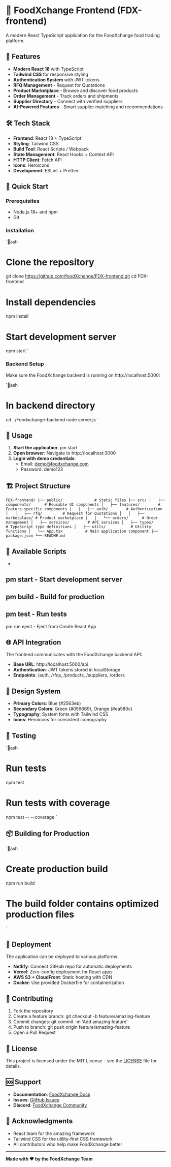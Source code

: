 # 🚀 FoodXchange Frontend (FDX-frontend)

A modern React TypeScript application for the FoodXchange food trading platform.

## 🌟 Features

- **Modern React 18** with TypeScript
- **Tailwind CSS** for responsive styling
- **Authentication System** with JWT tokens
- **RFQ Management** - Request for Quotations
- **Product Marketplace** - Browse and discover food products
- **Order Management** - Track orders and shipments
- **Supplier Directory** - Connect with verified suppliers
- **AI-Powered Features** - Smart supplier matching and recommendations

## 🛠️ Tech Stack

- **Frontend**: React 18 + TypeScript
- **Styling**: Tailwind CSS
- **Build Tool**: React Scripts / Webpack
- **State Management**: React Hooks + Context API
- **HTTP Client**: Fetch API
- **Icons**: Heroicons
- **Development**: ESLint + Prettier

## 🚀 Quick Start

### Prerequisites

- Node.js 18+ and npm
- Git

### Installation

`ash
# Clone the repository
git clone https://github.com/foodXchange/FDX-frontend.git
cd FDX-frontend

# Install dependencies
npm install

# Start development server
npm start
`

### Backend Setup

Make sure the FoodXchange backend is running on http://localhost:5000:

`ash
# In backend directory
cd ../Foodxchange-backend
node server.js
`

## 📱 Usage

1. **Start the application**: 
pm start
2. **Open browser**: Navigate to http://localhost:3000
3. **Login with demo credentials**:
   - Email: demo@foodxchange.com
   - Password: demo123

## 🏗️ Project Structure

`
FDX-frontend/
├── public/              # Static files
├── src/
│   ├── components/      # Reusable UI components
│   ├── features/        # Feature-specific components
│   │   ├── auth/        # Authentication
│   │   ├── rfq/         # Request for Quotations
│   │   ├── marketplace/ # Product marketplace
│   │   └── orders/      # Order management
│   ├── services/        # API services
│   ├── types/           # TypeScript type definitions
│   ├── utils/           # Utility functions
│   └── App.tsx          # Main application component
├── package.json
└── README.md
`

## 🔧 Available Scripts

- 
pm start - Start development server
- 
pm build - Build for production
- 
pm test - Run tests
- 
pm run eject - Eject from Create React App

## 🌐 API Integration

The frontend communicates with the FoodXchange backend API:

- **Base URL**: http://localhost:5000/api
- **Authentication**: JWT tokens stored in localStorage
- **Endpoints**: /auth, /rfqs, /products, /suppliers, /orders

## 🎨 Design System

- **Primary Colors**: Blue (#2563eb)
- **Secondary Colors**: Green (#059669), Orange (#ea580c)
- **Typography**: System fonts with Tailwind CSS
- **Icons**: Heroicons for consistent iconography

## 🧪 Testing

`ash
# Run tests
npm test

# Run tests with coverage
npm test -- --coverage
`

## 📦 Building for Production

`ash
# Create production build
npm run build

# The build folder contains optimized production files
`

## 🚀 Deployment

The application can be deployed to various platforms:

- **Netlify**: Connect GitHub repo for automatic deployments
- **Vercel**: Zero-config deployment for React apps
- **AWS S3 + CloudFront**: Static hosting with CDN
- **Docker**: Use provided Dockerfile for containerization

## 🤝 Contributing

1. Fork the repository
2. Create a feature branch: git checkout -b feature/amazing-feature
3. Commit changes: git commit -m 'Add amazing feature'
4. Push to branch: git push origin feature/amazing-feature
5. Open a Pull Request

## 📄 License

This project is licensed under the MIT License - see the [LICENSE](LICENSE) file for details.

## 🆘 Support

- **Documentation**: [FoodXchange Docs](https://docs.foodxchange.com)
- **Issues**: [GitHub Issues](https://github.com/foodXchange/FDX-frontend/issues)
- **Discord**: [FoodXchange Community](https://discord.gg/foodxchange)

## 🙏 Acknowledgments

- React team for the amazing framework
- Tailwind CSS for the utility-first CSS framework
- All contributors who help make FoodXchange better

---

**Made with ❤️ by the FoodXchange Team**
